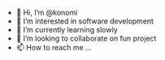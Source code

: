 - 👋 Hi, I’m @konomi
- 👀 I’m interested in software development
- 🌱 I’m currently learning slowly
- 💞️ I’m looking to collaborate on fun project
- 📫 How to reach me ...

<!---
konomi/konomi is a ✨ special ✨ repository because its `README.md` (this file) appears on your GitHub profile.
You can click the Preview link to take a look at your changes.
--->

